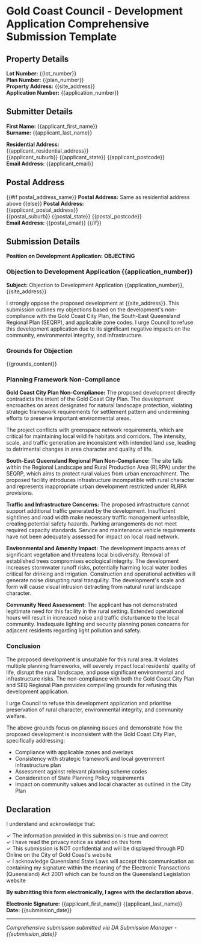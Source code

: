 # Gold Coast Council - Development Application Comprehensive Submission Template

## Property Details
**Lot Number:** {{lot_number}}  
**Plan Number:** {{plan_number}}  
**Property Address:** {{site_address}}  
**Application Number:** {{application_number}}

## Submitter Details  
**First Name:** {{applicant_first_name}}  
**Surname:** {{applicant_last_name}}  

**Residential Address:**  
{{applicant_residential_address}}  
{{applicant_suburb}} {{applicant_state}} {{applicant_postcode}}  
**Email Address:** {{applicant_email}}

## Postal Address
{{#if postal_address_same}}
**Postal Address:** Same as residential address above
{{else}}
**Postal Address:**  
{{applicant_postal_address}}  
{{postal_suburb}} {{postal_state}} {{postal_postcode}}  
**Email Address:** {{postal_email}}
{{/if}}

## Submission Details
**Position on Development Application:** **OBJECTING**

### Objection to Development Application {{application_number}}

**Subject:** Objection to Development Application {{application_number}}, {{site_address}}

I strongly oppose the proposed development at {{site_address}}. This submission outlines my objections based on the development's non-compliance with the Gold Coast City Plan, the South-East Queensland Regional Plan (SEQRP), and applicable zone codes. I urge Council to refuse this development application due to its significant negative impacts on the community, environmental integrity, and infrastructure.

### Grounds for Objection

{{grounds_content}}

### Planning Framework Non-Compliance

**Gold Coast City Plan Non-Compliance:**
The proposed development directly contradicts the intent of the Gold Coast City Plan. The development encroaches on areas designated for natural landscape protection, violating strategic framework requirements for settlement pattern and undermining efforts to preserve important environmental areas.

The project conflicts with greenspace network requirements, which are critical for maintaining local wildlife habitats and corridors. The intensity, scale, and traffic generation are inconsistent with intended land use, leading to detrimental changes in area character and quality of life.

**South-East Queensland Regional Plan Non-Compliance:**
The site falls within the Regional Landscape and Rural Production Area (RLRPA) under the SEQRP, which aims to protect rural values from urban encroachment. The proposed facility introduces infrastructure incompatible with rural character and represents inappropriate urban development restricted under RLRPA provisions.

**Traffic and Infrastructure Concerns:**
The proposed infrastructure cannot support additional traffic generated by the development. Insufficient sightlines and road width make necessary traffic management unfeasible, creating potential safety hazards. Parking arrangements do not meet required capacity standards. Service and maintenance vehicle requirements have not been adequately assessed for impact on local road network.

**Environmental and Amenity Impact:**
The development impacts areas of significant vegetation and threatens local biodiversity. Removal of established trees compromises ecological integrity. The development increases stormwater runoff risks, potentially harming local water bodies critical for drinking and irrigation. Construction and operational activities will generate noise disrupting rural tranquility. The development's scale and form will cause visual intrusion detracting from natural rural landscape character.

**Community Need Assessment:**
The applicant has not demonstrated legitimate need for this facility in the rural setting. Extended operational hours will result in increased noise and traffic disturbance to the local community. Inadequate lighting and security planning poses concerns for adjacent residents regarding light pollution and safety.

### Conclusion

The proposed development is unsuitable for this rural area. It violates multiple planning frameworks, will severely impact local residents' quality of life, disrupt the rural landscape, and pose significant environmental and infrastructure risks. The non-compliance with both the Gold Coast City Plan and SEQ Regional Plan provides compelling grounds for refusing this development application.

I urge Council to refuse this development application and prioritise preservation of rural character, environmental integrity, and community welfare.

The above grounds focus on planning issues and demonstrate how the proposed development is inconsistent with the Gold Coast City Plan, specifically addressing:

- Compliance with applicable zones and overlays
- Consistency with strategic framework and local government infrastructure plan  
- Assessment against relevant planning scheme codes
- Consideration of State Planning Policy requirements
- Impact on community values and local character as outlined in the City Plan

## Declaration

I understand and acknowledge that:

✓ The information provided in this submission is true and correct  
✓ I have read the privacy notice as stated on this form  
✓ This submission is NOT confidential and will be displayed through PD Online on the City of Gold Coast's website  
✓ I acknowledge Queensland State Laws will accept this communication as containing my signature within the meaning of the Electronic Transactions (Queensland) Act 2001 which can be found on the Queensland Legislation website

**By submitting this form electronically, I agree with the declaration above.**

**Electronic Signature:** {{applicant_first_name}} {{applicant_last_name}}  
**Date:** {{submission_date}}

---
*Comprehensive submission submitted via DA Submission Manager - {{submission_date}}*
